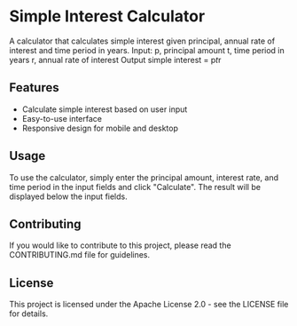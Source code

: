 # Simple Interest Calculator

A calculator that calculates simple interest given principal, annual rate of interest and time period in years.
Input:
   p, principal amount
   t, time period in years
   r, annual rate of interest
Output
   simple interest = p*t*r

## Features

- Calculate simple interest based on user input
- Easy-to-use interface
- Responsive design for mobile and desktop

## Usage

To use the calculator, simply enter the principal amount, interest rate, and time period in the input fields and click "Calculate". The result will be displayed below the input fields.

## Contributing

If you would like to contribute to this project, please read the CONTRIBUTING.md file for guidelines.

## License

This project is licensed under the Apache License 2.0 - see the LICENSE file for details.
